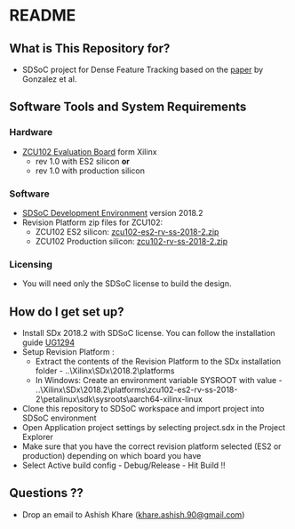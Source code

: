 # README 



## What is This Repository for? 

* SDSoC project for Dense Feature Tracking based on the [paper](https://hal.archives-ouvertes.fr/hal-01657267/document) by Gonzalez et al. 


## Software Tools and System Requirements 

### Hardware 

* [ZCU102 Evaluation Board](https://www.xilinx.com/products/boards-and-kits/ek-u1-zcu102-g.html) form Xilinx 
    * rev 1.0 with ES2 silicon **or**
    * rev 1.0 with production silicon

### Software

* [SDSoC Development Environment](https://www.xilinx.com/products/design-tools/software-zone/sdsoc.html) version 2018.2 
* Revision Platform zip files for ZCU102:
  * ZCU102 ES2 silicon: [zcu102-es2-rv-ss-2018-2.zip](https://www.xilinx.com/member/forms/download/design-license-xef.html?akdm=1&filename=zcu102-es2-rv-ss-2018-2.zip)
  * ZCU102 Production silicon: [zcu102-rv-ss-2018-2.zip](https://www.xilinx.com/member/forms/download/design-license-xef.html?akdm=1&filename=zcu102-rv-ss-2018-2.zip)


### Licensing

* You will need only the SDSoC license to build the design. 


## How do I get set up? 

* Install SDx 2018.2 with SDSoC license. You can follow the installation guide [UG1294](https://china.xilinx.com/support/documentation/sw_manuals/xilinx2018_2/ug1294-sdsoc-rnil.pdf)
* Setup Revision Platform : 
    * Extract the contents of the Revision Platform to the SDx installation folder - ..\Xilinx\SDx\2018.2\platforms
    * In Windows: Create an environment variable SYSROOT with value - ..\Xilinx\SDx\2018.2\platforms\zcu102-es2-rv-ss-2018-2\petalinux\sdk\sysroots\aarch64-xilinx-linux  
* Clone this repository to SDSoC workspace and import project into SDSoC environment 
* Open Application project settings by selecting project.sdx in the Project Explorer 
* Make sure that you have the correct revision platform selected (ES2 or production) depending on which board you have  
* Select Active build config - Debug/Release - Hit Build !! 



## Questions ?? 

* Drop an email to Ashish Khare (khare.ashish.90@gmail.com) 
